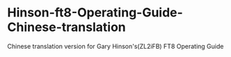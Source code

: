# Hinson-ft8-Operating-Guide-Chinese-translation
Chinese translation version for Gary Hinson's(ZL2iFB) FT8 Operating Guide

